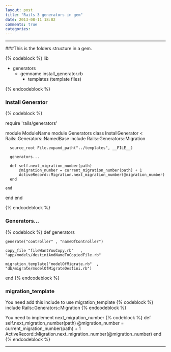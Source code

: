 ```yaml
---
layout: post
title: "Rails 3 generators in gem"
date: 2013-08-11 18:02
comments: true
categories: 
---
```

___
<!--more-->
###This is the folders structure in a gem.

{% codeblock %}
lib
  - generators
    - gemname
      install_generator.rb
      - templates
        (template files)
        
{% endcodeblock %}

### Install Generator

{% codeblock %}

require 'rails/generators'

module ModuleName
  module Generators
    class InstallGenerator < Rails::Generators::NamedBase
      include Rails::Generators::Migration
      
      source_root File.expand_path("../templates", __FILE__)
      
      generators...
      
      def self.next_migration_number(path)
          @migration_number = current_migration_number(path) + 1
          ActiveRecord::Migration.next_migration_number(@migration_number)
      end
  
    end
   
  end
end

{% endcodeblock %}


### Generators...
{% codeblock %}
def generators
           
    generate("controller" , "nameOfController")
    
    copy_file "fileWantYouCopy.rb"   , "app/models/destiniAndNameToCopiedFile.rb"
    
    migration_template("modelOfMigrate.rb"  , "db/migrate/modelOfMigrateDestini.rb")
end
{% endcodeblock %}

### migration_template

You need add this include to use migration_template
{% codeblock %}
include Rails::Generators::Migration
{% endcodeblock %}

You need to implement next_migration_number
{% codeblock %}
def self.next_migration_number(path)
      @migration_number = current_migration_number(path) + 1
      ActiveRecord::Migration.next_migration_number(@migration_number)
end
{% endcodeblock %}

___